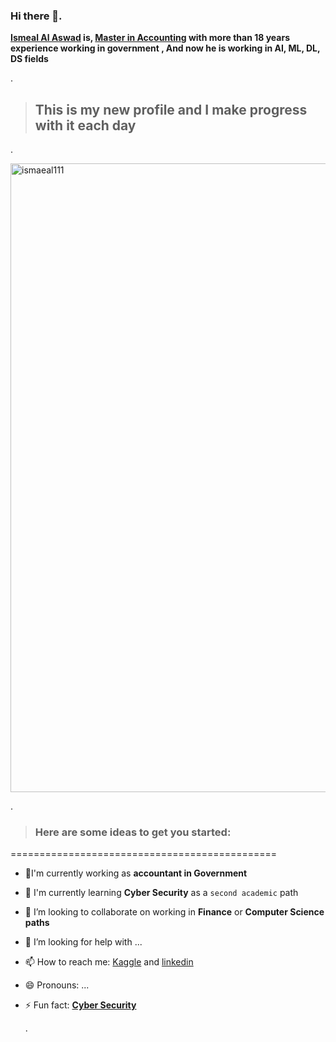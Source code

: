 ### Hi there 👋.


**[Ismeal Al Aswad]() is, [Master in Accounting](https://github.com/IsmealAlAswad/Accounting-Certifications) with more than 18 years experience working in government  , And now he is working in AI, ML, DL, DS fields**


.


> ## This is my new profile and I make progress with it each day


. 

<img width="1006" alt="ismaeal111" src="https://github.com/IsmealAlAswad/Accounting-Certifications/assets/146756819/cc190ca4-f574-4a4b-b8e8-b76ac8ad8741">


.


> ### Here are some ideas to get you started:

==============================================


- 🔭I'm currently working as **accountant in Government**
- 🌱 I'm currently learning **Cyber Security** as a `second academic` path
- 👯 I’m looking to collaborate on working in **Finance** or **Computer Science paths**
- 🤔 I’m looking for help with ...
- 📫 How to reach me: [Kaggle](https://www.kaggle.com/ismealalaswad) and [linkedin](https://www.linkedin.com/in/ismeal-ahmad-al-aswad-314037294/)
- 😄 Pronouns: ...
- ⚡ Fun fact:  **[Cyber Security](https://edugate.aau.edu.jo/faces/ui/pages/student/index.xhtml)**



  .






